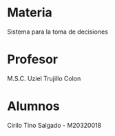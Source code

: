 # Materia
Sistema para la toma de decisiones

# Profesor
M.S.C. Uziel Trujillo Colon

# Alumnos
Cirilo Tino Salgado - M20320018